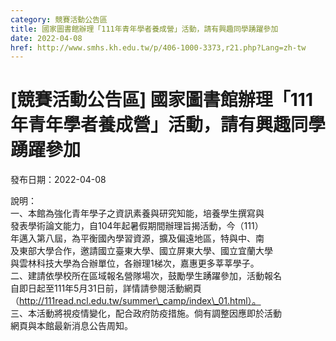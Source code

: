 ```yaml
---
category: 競賽活動公告區
title: 國家圖書館辦理「111年青年學者養成營」活動，請有興趣同學踴躍參加
date: 2022-04-08
href: http://www.smhs.kh.edu.tw/p/406-1000-3373,r21.php?Lang=zh-tw
---
```


# [競賽活動公告區] 國家圖書館辦理「111年青年學者養成營」活動，請有興趣同學踴躍參加

發布日期：2022-04-08

說明：  
一、本館為強化青年學子之資訊素養與研究知能，培養學生撰寫與  
發表學術論文能力，自104年起暑假期間辦理旨揭活動，今（111）  
年邁入第八屆，為平衡國內學習資源，擴及偏遠地區，特與中、南  
及東部大學合作，邀請國立臺東大學、國立屏東大學、國立宜蘭大學  
與雲林科技大學為合辦單位，各辦理1梯次，嘉惠更多莘莘學子。  
二、建請依學校所在區域報名營隊場次，鼓勵學生踴躍參加，活動報名  
自即日起至111年5月31日前，詳情請參閱活動網頁  
（http://111read.ncl.edu.tw/summer\_camp/index\_01.html）。  
三、本活動將視疫情變化，配合政府防疫措施。倘有調整因應即於活動  
網頁與本館最新消息公告周知。

